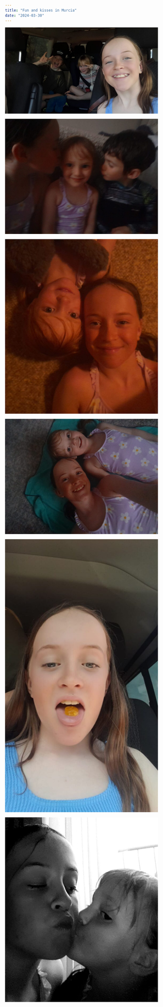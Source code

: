 ```yaml
---
title: "Fun and kisses in Murcia"
date: "2024-03-30"
---
```


![](images/img-20240330-wa00134987845690115206859-1024x576.jpg)

![](images/img-20240330-wa00156242352136548873447-1024x768.jpg)

![](images/img-20240330-wa00142928015750373118961-900x1024.jpg)

![](images/img-20240330-wa00183631998725270887143-1024x768.jpg)

![](images/img-20240330-wa00163916645861911463054-576x1024.jpg)

![](images/img-20240330-wa00192208938881211062413-852x1024.jpg)
